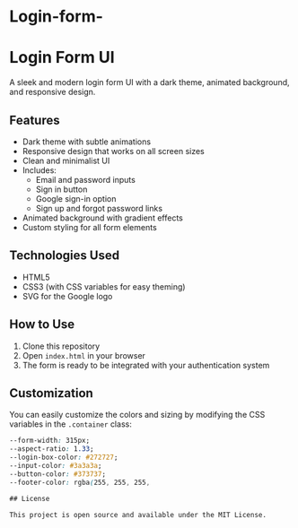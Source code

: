 # Login-form-

# Login Form UI

A sleek and modern login form UI with a dark theme, animated background, and responsive design.

## Features

- Dark theme with subtle animations
- Responsive design that works on all screen sizes
- Clean and minimalist UI
- Includes:
  - Email and password inputs
  - Sign in button
  - Google sign-in option
  - Sign up and forgot password links
- Animated background with gradient effects
- Custom styling for all form elements

## Technologies Used

- HTML5
- CSS3 (with CSS variables for easy theming)
- SVG for the Google logo

## How to Use

1. Clone this repository
2. Open `index.html` in your browser
3. The form is ready to be integrated with your authentication system

## Customization

You can easily customize the colors and sizing by modifying the CSS variables in the `.container` class:

```css
--form-width: 315px;
--aspect-ratio: 1.33;
--login-box-color: #272727;
--input-color: #3a3a3a;
--button-color: #373737;
--footer-color: rgba(255, 255, 255, 

## License

This project is open source and available under the MIT License.
